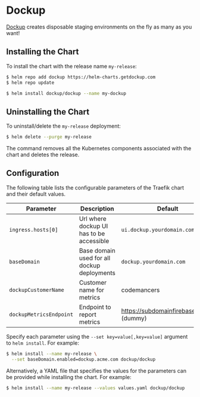 # Dockup

[Dockup](https://dockup.app/) creates disposable staging environments on the fly
as many as you want!


## Installing the Chart

To install the chart with the release name `my-release`:

```bash
$ helm repo add dockup https://helm-charts.getdockup.com
$ helm repo update

$ helm install dockup/dockup --name my-dockup
```

## Uninstalling the Chart

To uninstall/delete the `my-release` deployment:

```bash
$ helm delete --purge my-release
```

The command removes all the Kubernetes components associated with the chart and
deletes the release.

## Configuration

The following table lists the configurable parameters of the Traefik chart and
their default values.

| Parameter                              | Description                                                               | Default                                           |
| -------------------------------------- | ------------------------------------------------------------------------- | ------------------------------------------------- |
| `ingress.hosts[0]`                     | Url where dockup UI has to be accessible                                  | `ui.dockup.yourdomain.com`                        |
| `baseDomain`                           | Base domain used for all dockup deployments                               | `dockup.yourdomain.com`                           |
| `dockupCustomerName`                   | Customer name for metrics                                                 | codemancers                                       |
| `dockupMetricsEndpoint`                | Endpoint to report metrics                                                | https://subdomainfirebaseio.com (dummy)           |


Specify each parameter using the `--set key=value[,key=value]` argument to `helm install`. For example:

```bash
$ helm install --name my-release \
  --set baseDomain.enabled=dockup.acme.com dockup/dockup
```
Alternatively, a YAML file that specifies the values for the parameters can
be provided while installing the chart. For example:

```bash
$ helm install --name my-release --values values.yaml dockup/dockup
```
